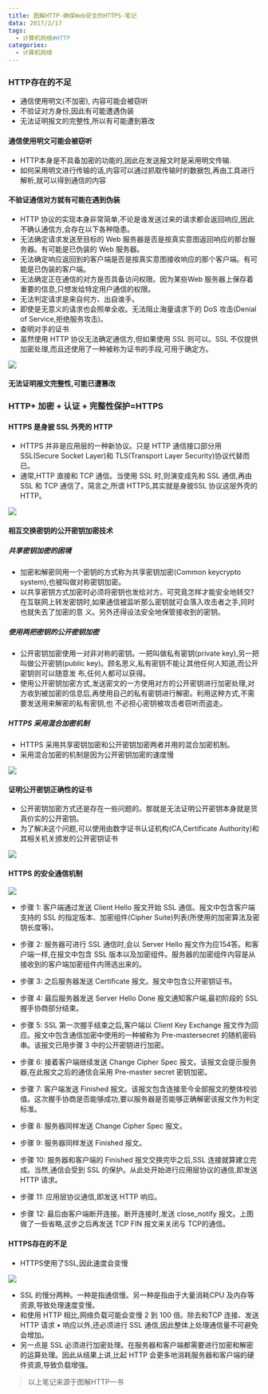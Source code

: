 ```yaml
---
title: 图解HTTP-确保Web安全的HTTPS-笔记
data: 2017/2/17
tags:
  - 计算机网络#HTTP
categories:
  - 计算机网络
---
```


### HTTP存在的不足

* 通信使用明文(不加密), 内容可能会被窃听
* 不验证对方身份,因此有可能遭遇伪装
* 无法证明报文的完整性,所以有可能遭到篡改

#### 通信使用明文可能会被窃听

* HTTP本身是不具备加密的功能的,因此在发送报文时是采用明文传输.
* 如何采用明文进行传输的话,内容可以通过抓取传输时的数据包,再由工具进行解析,就可以得到通信的内容

<!-- more -->

#### 不验证通信对方就有可能在遇到伪装

* HTTP 协议的实现本身非常简单,不论是谁发送过来的请求都会返回响应,因此不确认通信方,会存在以下各种隐患。
 * 无法确定请求发送至目标的 Web 服务器是否是按真实意图返回响应的那台服务器。有可能是已伪装的 Web 服务器。
 * 无法确定响应返回到的客户端是否是按真实意图接收响应的那个客户端。有可能是已伪装的客户端。
 * 无法确定正在通信的对方是否具备访问权限。因为某些Web 服务器上保存着重要的信息,只想发给特定用户通信的权限。
 * 无法判定请求是来自何方、出自谁手。
 * 即使是无意义的请求也会照单全收。无法阻止海量请求下的 DoS 攻击(Denial of Service,拒绝服务攻击)。
* 查明对手的证书
 * 虽然使用 HTTP 协议无法确定通信方,但如果使用 SSL 则可以。SSL 不仅提供加密处理,而且还使用了一种被称为证书的手段,可用于确定方。

![](/uploads/图解HTTP/确保Web安全的HTTPS01.jpg)

#### 无法证明报文完整性,可能已遭篡改

### HTTP+ 加密 + 认证 + 完整性保护=HTTPS

#### HTTPS 是身披 SSL 外壳的 HTTP

* HTTPS 并非是应用层的一种新协议。只是 HTTP 通信接口部分用SSL(Secure Socket Layer)和 TLS(Transport Layer Security)协议代替而已。
* 通常,HTTP 直接和 TCP 通信。当使用 SSL 时,则演变成先和 SSL 通信,再由 SSL 和 TCP 通信了。简言之,所谓 HTTPS,其实就是身披SSL 协议这层外壳的 HTTP。

![](/uploads/图解HTTP/确保Web安全的HTTPS02.jpg)

#### 相互交换密钥的公开密钥加密技术

##### 共享密钥加密的困境

* 加密和解密同用一个密钥的方式称为共享密钥加密(Common keycrypto system),也被叫做对称密钥加密。
* 以共享密钥方式加密时必须将密钥也发给对方。可究竟怎样才能安全地转交?在互联网上转发密钥时,如果通信被监听那么密钥就可会落入攻击者之手,同时也就失去了加密的意
义。另外还得设法安全地保管接收到的密钥。

##### 使用两把密钥的公开密钥加密

* 公开密钥加密使用一对非对称的密钥。一把叫做私有密钥(private key),另一把叫做公开密钥(public key)。顾名思义,私有密钥不能让其他任何人知道,而公开密钥则可以随意发
布,任何人都可以获得。
* 使用公开密钥加密方式,发送密文的一方使用对方的公开密钥进行加密处理,对方收到被加密的信息后,再使用自己的私有密钥进行解密。利用这种方式,不需要发送用来解密的私有密钥,也
不必担心密钥被攻击者窃听而盗走。

##### HTTPS 采用混合加密机制

* HTTPS 采用共享密钥加密和公开密钥加密两者并用的混合加密机制。
* 采用混合加密的机制是因为公开密钥加密的速度慢

![](/uploads/图解HTTP/确保Web安全的HTTPS03.jpg)

#### 证明公开密钥正确性的证书

* 公开密钥加密方式还是存在一些问题的。那就是无法证明公开密钥本身就是货真价实的公开密钥。
* 为了解决这个问题,可以使用由数字证书认证机构(CA,Certificate Authority)和其相关机关颁发的公开密钥证书

![](/uploads/图解HTTP/确保Web安全的HTTPS04.jpg)

#### HTTPS 的安全通信机制

![](/uploads/图解HTTP/确保Web安全的HTTPS05.jpg)

* 步骤 1: 客户端通过发送 Client Hello 报文开始 SSL 通信。报文中包含客户端支持的 SSL 的指定版本、加密组件(Cipher Suite)列表(所使用的加密算法及密钥长度等)。

* 步骤 2: 服务器可进行 SSL 通信时,会以 Server Hello 报文作为应154答。和客户端一样,在报文中包含 SSL 版本以及加密组件。服务器的加密组件内容是从接收到的客户端加密组件内筛选出来的。

* 步骤 3: 之后服务器发送 Certificate 报文。报文中包含公开密钥证书。

* 步骤 4: 最后服务器发送 Server Hello Done 报文通知客户端,最初阶段的 SSL 握手协商部分结束。

* 步骤 5: SSL 第一次握手结束之后,客户端以 Client Key Exchange 报文作为回应。报文中包含通信加密中使用的一种被称为 Pre-mastersecret 的随机密码串。该报文已用步骤 3 中的公开密钥进行加密。

* 步骤 6: 接着客户端继续发送 Change Cipher Spec 报文。该报文会提示服务器,在此报文之后的通信会采用 Pre-master secret 密钥加密。

* 步骤 7: 客户端发送 Finished 报文。该报文包含连接至今全部报文的整体校验值。这次握手协商是否能够成功,要以服务器是否能够正确解密该报文作为判定标准。

* 步骤 8: 服务器同样发送 Change Cipher Spec 报文。

* 步骤 9: 服务器同样发送 Finished 报文。

* 步骤 10: 服务器和客户端的 Finished 报文交换完毕之后,SSL 连接就算建立完成。当然,通信会受到 SSL 的保护。从此处开始进行应用层协议的通信,即发送 HTTP 请求。

* 步骤 11: 应用层协议通信,即发送 HTTP 响应。

* 步骤 12: 最后由客户端断开连接。断开连接时,发送 close_notify 报文。上图做了一些省略,这步之后再发送 TCP FIN 报文来关闭与 TCP的通信。



#### HTTPS存在的不足

* HTTPS使用了SSL,因此速度会变慢

![](/uploads/图解HTTP/确保Web安全的HTTPS06.jpg)


* SSL 的慢分两种。一种是指通信慢。另一种是指由于大量消耗CPU 及内存等资源,导致处理速度变慢。
 * 和使用 HTTP 相比,网络负载可能会变慢 2 到 100 倍。除去和TCP 连接、发送 HTTP 请求 • 响应以外,还必须进行 SSL 通信,因此整体上处理通信量不可避免会增加。
* 另一点是 SSL 必须进行加密处理。在服务器和客户端都需要进行加密和解密的运算处理。因此从结果上讲,比起 HTTP 会更多地消耗服务器和客户端的硬件资源,导致负载增强。

> 以上笔记来源于图解HTTP一书
